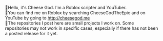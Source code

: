 👋Hello, it's Cheese God. I'm a Roblox scripter and YouTuber. <br>
🔎You can find me on Roblox by searching CheeseGodTheEpic and on YouTube by going to http://cheesegod.me <br>
📃The repositories I post here are small projects I work on. Some repositories may not work in specific cases, especially if there has not been a posted release for it yet. <br>

<!---
CheeseGodRoblox/CheeseGodRoblox is a ✨ special ✨ repository because its `README.md` (this file) appears on your GitHub profile.
You can click the Preview link to take a look at your changes.
--->
